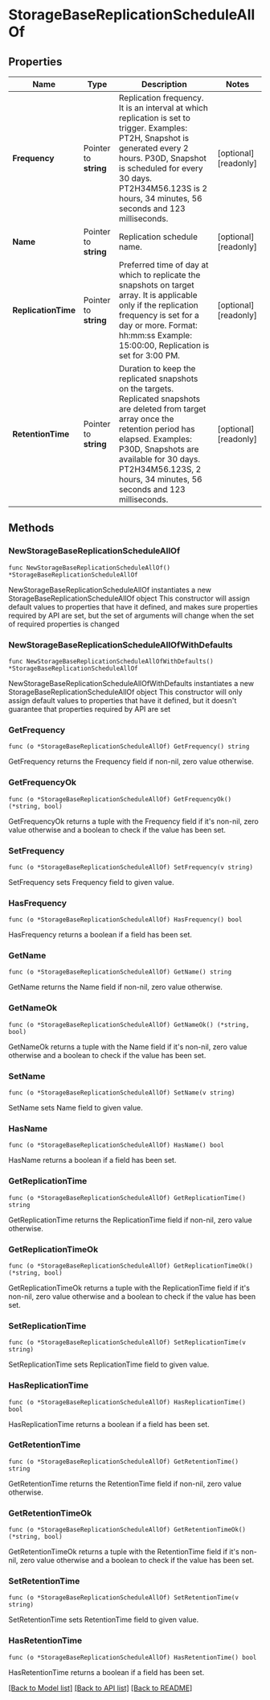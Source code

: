 # StorageBaseReplicationScheduleAllOf

## Properties

Name | Type | Description | Notes
------------ | ------------- | ------------- | -------------
**Frequency** | Pointer to **string** | Replication frequency. It is an interval at which replication is set to trigger. Examples:     PT2H, Snapshot is generated every 2 hours.     P30D, Snapshot is scheduled for every 30 days.     PT2H34M56.123S is 2 hours, 34 minutes, 56 seconds and 123 milliseconds. | [optional] [readonly] 
**Name** | Pointer to **string** | Replication schedule name. | [optional] [readonly] 
**ReplicationTime** | Pointer to **string** | Preferred time of day at which to replicate the snapshots on target array. It is applicable only if the replication frequency is set for a day or more. Format: hh:mm:ss Example: 15:00:00, Replication is set for 3:00 PM. | [optional] [readonly] 
**RetentionTime** | Pointer to **string** | Duration to keep the replicated snapshots on the targets. Replicated snapshots are deleted from target array once the retention period has elapsed. Examples: P30D, Snapshots are available for 30 days. PT2H34M56.123S, 2 hours, 34 minutes, 56 seconds and 123 milliseconds. | [optional] [readonly] 

## Methods

### NewStorageBaseReplicationScheduleAllOf

`func NewStorageBaseReplicationScheduleAllOf() *StorageBaseReplicationScheduleAllOf`

NewStorageBaseReplicationScheduleAllOf instantiates a new StorageBaseReplicationScheduleAllOf object
This constructor will assign default values to properties that have it defined,
and makes sure properties required by API are set, but the set of arguments
will change when the set of required properties is changed

### NewStorageBaseReplicationScheduleAllOfWithDefaults

`func NewStorageBaseReplicationScheduleAllOfWithDefaults() *StorageBaseReplicationScheduleAllOf`

NewStorageBaseReplicationScheduleAllOfWithDefaults instantiates a new StorageBaseReplicationScheduleAllOf object
This constructor will only assign default values to properties that have it defined,
but it doesn't guarantee that properties required by API are set

### GetFrequency

`func (o *StorageBaseReplicationScheduleAllOf) GetFrequency() string`

GetFrequency returns the Frequency field if non-nil, zero value otherwise.

### GetFrequencyOk

`func (o *StorageBaseReplicationScheduleAllOf) GetFrequencyOk() (*string, bool)`

GetFrequencyOk returns a tuple with the Frequency field if it's non-nil, zero value otherwise
and a boolean to check if the value has been set.

### SetFrequency

`func (o *StorageBaseReplicationScheduleAllOf) SetFrequency(v string)`

SetFrequency sets Frequency field to given value.

### HasFrequency

`func (o *StorageBaseReplicationScheduleAllOf) HasFrequency() bool`

HasFrequency returns a boolean if a field has been set.

### GetName

`func (o *StorageBaseReplicationScheduleAllOf) GetName() string`

GetName returns the Name field if non-nil, zero value otherwise.

### GetNameOk

`func (o *StorageBaseReplicationScheduleAllOf) GetNameOk() (*string, bool)`

GetNameOk returns a tuple with the Name field if it's non-nil, zero value otherwise
and a boolean to check if the value has been set.

### SetName

`func (o *StorageBaseReplicationScheduleAllOf) SetName(v string)`

SetName sets Name field to given value.

### HasName

`func (o *StorageBaseReplicationScheduleAllOf) HasName() bool`

HasName returns a boolean if a field has been set.

### GetReplicationTime

`func (o *StorageBaseReplicationScheduleAllOf) GetReplicationTime() string`

GetReplicationTime returns the ReplicationTime field if non-nil, zero value otherwise.

### GetReplicationTimeOk

`func (o *StorageBaseReplicationScheduleAllOf) GetReplicationTimeOk() (*string, bool)`

GetReplicationTimeOk returns a tuple with the ReplicationTime field if it's non-nil, zero value otherwise
and a boolean to check if the value has been set.

### SetReplicationTime

`func (o *StorageBaseReplicationScheduleAllOf) SetReplicationTime(v string)`

SetReplicationTime sets ReplicationTime field to given value.

### HasReplicationTime

`func (o *StorageBaseReplicationScheduleAllOf) HasReplicationTime() bool`

HasReplicationTime returns a boolean if a field has been set.

### GetRetentionTime

`func (o *StorageBaseReplicationScheduleAllOf) GetRetentionTime() string`

GetRetentionTime returns the RetentionTime field if non-nil, zero value otherwise.

### GetRetentionTimeOk

`func (o *StorageBaseReplicationScheduleAllOf) GetRetentionTimeOk() (*string, bool)`

GetRetentionTimeOk returns a tuple with the RetentionTime field if it's non-nil, zero value otherwise
and a boolean to check if the value has been set.

### SetRetentionTime

`func (o *StorageBaseReplicationScheduleAllOf) SetRetentionTime(v string)`

SetRetentionTime sets RetentionTime field to given value.

### HasRetentionTime

`func (o *StorageBaseReplicationScheduleAllOf) HasRetentionTime() bool`

HasRetentionTime returns a boolean if a field has been set.


[[Back to Model list]](../README.md#documentation-for-models) [[Back to API list]](../README.md#documentation-for-api-endpoints) [[Back to README]](../README.md)


